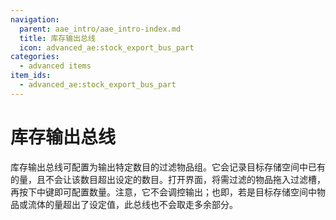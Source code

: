 ```yaml
---
navigation:
  parent: aae_intro/aae_intro-index.md
  title: 库存输出总线
  icon: advanced_ae:stock_export_bus_part
categories:
  - advanced items
item_ids:
  - advanced_ae:stock_export_bus_part
---
```


# 库存输出总线

<GameScene zoom="8" background="transparent">
  <ImportStructure src="../structure/cable_stock_export_bus.snbt"></ImportStructure>
</GameScene>

库存输出总线可配置为输出特定数目的过滤物品组。它会记录目标存储空间中已有的量，且不会让该数目超出设定的数目。打开界面，将需过滤的物品拖入过滤槽，再按下中键即可配置数量。注意，它不会调控输出；也即，若是目标存储空间中物品或流体的量超出了设定值，此总线也不会取走多余部分。